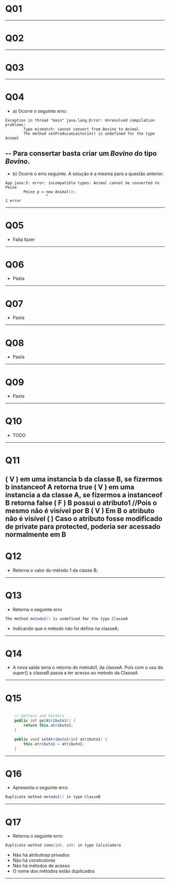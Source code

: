 # Q01
---
# Q02
---
# Q03
---
# Q04
- a) Ocorre o seguinte erro: 
```
Exception in thread "main" java.lang.Error: Unresolved compilation problems: 
        Type mismatch: cannot convert from Bovino to Animal
        The method setProducaoLeite(int) is undefined for the type Animal 
```
-- Para consertar basta criar um *Bovino* do tipo *Bovino*.
---

- b) Ocorre o erro seguinte. A solução é a mesma para a questão anterior.
```
App.java:5: error: incompatible types: Animal cannot be converted to Peixe
        Peixe p = new Animal();
                  ^
1 error
```
---
# Q05
- Falta fazer
---
# Q06
- Pasta
---
# Q07
- Pasta
---
# Q08
- Pasta
---
# Q09
- Pasta
---
# Q10
- TODO
---
# Q11
( V ) em uma instancia b da classe B, se fizermos b instanceof A retorna true
( V ) em uma instancia a da classe A, se fizermos a instanceof B retorna false
( F ) B possui o atributo1 //Pois o mesmo não é visível por B
( V ) Em B o atributo não é visível
( ) Caso o atributo fosse modificado de private para protected, poderia ser
acessado normalmente em B
---
# Q12
- Retorna o valor do método 1 da classe B;
---
# Q13
- Retorna o seguinte erro
```java
The method metodo2() is undefined for the type ClasseA
```
- Indicando que o método não foi defino na classeA;
---
# Q14
- A nova saida seria o retorno do metodo1, da classeA. Pois com o uso do super() a classeB passa a ter acesso ao metodo da ClasseA
---
# Q15
```java

    // Getters and Setters
    public int getAtributo1() {
        return this.atributo1;
    }

    public void setAtributo1(int atributo1) {
        this.atributo1 = atributo1;
    }
```
---
# Q16
- Apresenta o seguinte erro:
```java
Duplicate method metodo1() in type ClasseB
```
---
# Q17
- Retorna o seguinte erro:
```java
Duplicate method soma(int, int) in type Calculadora
```
- Não há atributosp privados
- Não há construtores
- Não há métodos de acesso
- O nome dos métodos estão duplicados
---
